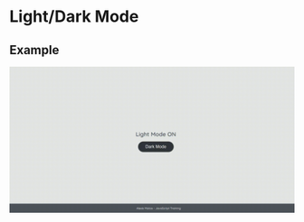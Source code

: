 # Light/Dark Mode

## Example
![Dark Mode working](https://raw.githubusercontent.com/alexisxz/dark-light-mode/main/dark-mode.gif)